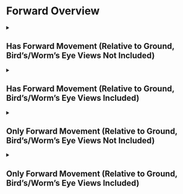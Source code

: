 # Forward Overview

<details>
<summary><h2>Has Forward Movement (Relative to Ground, Bird’s/Worm’s Eye Views Not Included)</h2></summary>


<h3>🔵 Label Name:</h3>
<code>has_forward_wrt_ground</code>


<h3>📖 Definition:</h3>
Does the camera move forward (not zooming in) in the scene?

<details>
<summary><h4> Question (Definition)</h4></summary>

- Is the camera moving forward in the scene?

- Is the camera moving forward?

- Is the camera moving forward, creating a noticeable parallax effect?

- Is the camera moving forward (not zooming in) in the scene, creating a noticeable parallax effect?

- Does the camera move in the forward direction relative to the ground?

- Is the camera pushing forward through the space?

- Is the camera pushing in?

- Is the camera dollying in?

- Is the camera dollying forward?

- Does the shot feature a clear forward motion of the camera?

- Is the camera’s movement progressing forward rather than backward?

- Is the forward motion of the camera clear in this shot?

- Does the camera travel forward in space, rather than zooming in?

</details>

<details>
<summary><h4> Alternative Question</h4></summary>

- Is the camera advancing in the scene?

- Does the perspective shift forward rather than relying on zoom?

- Is the camera physically traveling forward instead of adjusting focal length?

- Is the camera advancing, creating a strong sense of depth?

</details>

<details>
<summary><h4> Prompt (Definition)</h4></summary>

- A shot where the camera advances forward, rather than zooming in.

- A video where the camera travels forward, creating noticeable parallax.

- A scene where the camera moves physically forward instead of zooming.

- A tracking shot where the camera moves forward relative to the ground plane.

- A shot where the camera moves straight ahead, maintaining a sense of forward motion.

- A video where the camera moves forward (not zooming in) in the scene.

- A shot where the camera is moving forward within the scene.

- A video where the camera moves forward, creating a noticeable parallax effect.

- A shot where the camera moves in the forward direction relative to the ground.

- A video where the camera pushes forward through space.

- A scene where the camera pushes in.

- A video where the camera performs a dolly-in motion.

- A shot where the camera dollies forward.

- The camera dollies in, moving forward in the scene.

- A video where the camera progresses forward rather than backward.

- A shot where the forward motion of the camera is clearly visible.

- A video where the camera travels forward in space rather than zooming in.

</details>

<details>
<summary><h4> Alternative Prompt</h4></summary>

- A scene where the shot features a clear forward motion of the camera.

- A shot where the camera dolly moves straight ahead.

- A video where the camera moves in a forward direction within the scene.

- A shot where the camera advances rather than zooming in.

- A video where the camera progresses forward, creating depth.

- A scene where the camera moves ahead rather than pulling back.

- A shot where the perspective shifts forward dynamically.

- A video where the camera maintains a continuous forward movement.

</details>

<h4>🟢 Positive:</h4>
<code>self.cam_motion.camera_movement in ['major_simple','major_complex'] and self.cam_motion.camera_forward_backward == 'forward' and self.cam_setup.camera_angle_start not in ['bird_eye_angle', 'worm_eye_angle', 'unknown']</code>

<h4>🔴 Negative:</h4>
<code>((self.cam_motion.camera_movement in ['major_simple','no'] and self.cam_motion.camera_forward_backward != 'forward') or (self.cam_motion.camera_movement in ['major_complex'] and self.cam_motion.camera_forward_backward == 'backward')) and self.cam_setup.camera_angle_start not in ['bird_eye_angle', 'worm_eye_angle', 'unknown'] and self.cam_motion.steadiness not in ['unsteady','very_unsteady'] and not self.cam_motion.check_if_any_motion(include=['arc', 'crane'])</code>

<details>
<summary><h4>🔴 Negative (Easy)</h4></summary>

- <b>moving_backward</b>: <code>self.cam_motion.camera_movement in ['major_simple','major_complex'] and self.cam_motion.camera_forward_backward == 'backward' and self.cam_setup.camera_angle_start not in ['bird_eye_angle', 'worm_eye_angle', 'unknown'] and self.cam_motion.steadiness not in ['unsteady','very_unsteady']</code>

</details>

<details>
<summary><h4>🔴 Negative (Hard)</h4></summary>

- <b>zooming_in</b>: <code>self.cam_motion.camera_movement in ['major_simple','major_complex'] and self.cam_motion.camera_forward_backward != 'forward' and self.cam_motion.camera_zoom == 'in' and self.cam_setup.camera_angle_start not in ['bird_eye_angle', 'worm_eye_angle', 'unknown'] and self.cam_motion.steadiness not in ['unsteady','very_unsteady']</code>

</details>

</details>

<details>
<summary><h2>Has Forward Movement (Relative to Ground, Bird’s/Worm’s Eye Views Included)</h2></summary>


<h3>🔵 Label Name:</h3>
<code>has_forward_wrt_ground_birds_worms_included</code>


<h3>📖 Definition:</h3>
Does the camera move forward (not zooming in) in the scene, or move north if it's a bird's eye view, or move south if it's a worm's eye view?

<details>
<summary><h4> Question (Definition)</h4></summary>

- Does the camera move forward (not zooming in) in the scene, or move upward if it's a bird's eye view, or move downward if it's a worm's eye view?

- Is the camera moving forward in the scene (north in a bird's eye view or south in a worm's eye view)?

</details>

<details>
<summary><h4> Alternative Question</h4></summary>

- Is the camera moving forward in the scene?

- Is the camera moving forward?

- Is the camera moving forward (not zooming in) in the scene, creating a noticeable parallax effect?

- Is the forward motion of the camera clear in this shot?

- Does the camera travel forward in space, rather than zooming in?

- Is the camera advancing in the scene?

- Does the camera move in the forward direction relative to the ground?

- Is the camera’s movement progressing forward rather than backward?

- Is the camera pushing forward through the space?

- Does the shot feature a clear forward motion of the camera?

- Does the perspective shift forward rather than relying on zoom?

- Is the camera physically traveling forward instead of adjusting focal length?

- Is the camera advancing, creating a strong sense of depth?

</details>

<details>
<summary><h4> Prompt (Definition)</h4></summary>

- A video where the camera moves forward (not zooming in) in the scene or moves north in a bird's eye view or south in a worm's eye view.

- A video where the camera moves forward (not zooming in) in the scene or moves north in a bird's eye view or south in a worm's eye view, creating a noticeable parallax effect.

- A tracking shot where the camera moves forward (not zooming in) relative to the ground plane.

</details>

<details>
<summary><h4> Alternative Prompt</h4></summary>

- A shot where the camera moves forward, not zooming in.

- A shot where the camera advances forward, rather than zooming in.

- A video where the camera travels forward, creating noticeable parallax.

- A scene where the camera moves physically forward instead of zooming.

- A video where the camera moves in a forward direction within the scene.

- A shot where the camera advances rather than zooming in.

- A video where the camera progresses forward, creating depth.

- A scene where the camera moves ahead rather than pulling back.

- A shot where the perspective shifts forward dynamically.

- A video where the camera maintains a continuous forward movement.

</details>

<h4>🟢 Positive:</h4>
<code>self.cam_motion.camera_movement in ['major_simple','major_complex'] and self.cam_motion.camera_forward_backward == 'forward'</code>

<h4>🔴 Negative:</h4>
<code>((self.cam_motion.camera_movement in ['major_simple','no'] and self.cam_motion.steadiness not in ['unsteady','very_unsteady'] and self.cam_motion.camera_forward_backward != 'forward') or (self.cam_motion.camera_movement in ['major_complex'] and self.cam_motion.camera_forward_backward == 'backward')) and not self.cam_motion.check_if_any_motion(include=['arc', 'crane'])</code>

<details>
<summary><h4>🔴 Negative (Easy)</h4></summary>

- <b>moving_backward</b>: <code>self.cam_motion.camera_movement in ['major_simple','major_complex'] and self.cam_motion.camera_forward_backward == 'backward' and self.cam_motion.steadiness not in ['unsteady','very_unsteady']</code>

</details>

<details>
<summary><h4>🔴 Negative (Hard)</h4></summary>

- <b>zooming_in</b>: <code>self.cam_motion.camera_movement in ['major_simple'] and self.cam_motion.camera_forward_backward != 'forward' and self.cam_motion.camera_zoom == 'in' and self.cam_motion.steadiness not in ['unsteady','very_unsteady']</code>

</details>

</details>

<details>
<summary><h2>Only Forward Movement (Relative to Ground, Bird’s/Worm’s Eye Views Not Included)</h2></summary>


<h3>🔵 Label Name:</h3>
<code>only_forward_wrt_ground</code>


<h3>📖 Definition:</h3>
Does the camera only move forward (not zooming in) with respect to the ground?

<details>
<summary><h4> Question (Definition)</h4></summary>

- Is the camera only moving forward with respect to the ground?

- Is the camera only moving forward without zooming in relative to the ground?

- Is the camera only pushing in with respect to the ground?

- Is the camera only dollying forward (not zooming in) relative to the ground?

</details>

<details>
<summary><h4> Alternative Question</h4></summary>

- Is the camera only moving forward in the scene?

- Is the camera only moving forward (not zooming in) in the scene, creating a noticeable parallax effect?

- Relative to ground, is forward motion the only camera movement in this shot?

- Does the camera travel only forward in space, rather than zooming in?

- Is the camera exclusively moving forward in the scene?

- Does the camera move straight ahead without any other motion?

- Is the camera's motion restricted to only forward movement?

- Does the tracking movement involve only a forward push?

- Is the camera moving ahead without any vertical or lateral adjustments?

</details>

<details>
<summary><h4> Prompt (Definition)</h4></summary>

- A video where the camera only moves forward (not zooming in) relative to the ground.

- A shot where the camera moves straight ahead with respect to the ground without any other motion.

- A video where the camera exclusively moves forward relative to the ground plane, creating a noticeable parallax effect.

- A scene where the camera moves only forward relative to the ground, avoiding zooming or other motions.

- The camera is only dollying forward with respect to the ground.

- The camera is only pushing in with respect to the ground.

</details>

<details>
<summary><h4> Alternative Prompt</h4></summary>

- A tracking shot where the camera moves forward without incorporating other movement types.

- A shot where the forward motion is the only movement present in the scene.

- A shot where the camera moves strictly forward without lateral or vertical movement.

- A video where the camera advances in a single direction without any other adjustments.

- A scene where the camera progresses forward without shifting side to side.

- A video where the camera strictly maintains forward movement with no deviation.

- A shot where the tracking movement is purely forward with no other motion.

- A scene where the only movement present is the camera pushing ahead.

</details>

<h4>🟢 Positive:</h4>
<code>self.cam_motion.camera_movement in ['major_simple'] and self.cam_motion.camera_forward_backward == 'forward' and self.cam_motion.check_if_no_motion(exclude=['forward_backward']) and self.cam_motion.steadiness not in ['unsteady','very_unsteady'] and self.cam_setup.camera_angle_start not in ['bird_eye_angle', 'worm_eye_angle', 'unknown']</code>

<h4>🔴 Negative:</h4>
<code>self.cam_motion.camera_forward_backward != 'forward' or not self.cam_motion.check_if_no_motion(exclude=['forward_backward']) or self.cam_motion.camera_movement not in ['major_simple'] and self.cam_setup.camera_angle_start not in ['bird_eye_angle', 'worm_eye_angle', 'unknown']</code>

<details>
<summary><h4>🔴 Negative (Easy)</h4></summary>

- <b>moving_backward</b>: <code>self.cam_motion.camera_movement in ['major_simple','major_complex'] and self.cam_motion.camera_forward_backward == 'backward' and self.cam_setup.camera_angle_start not in ['bird_eye_angle', 'worm_eye_angle', 'unknown']</code>

</details>

<details>
<summary><h4>🔴 Negative (Hard)</h4></summary>

- <b>zooming_in</b>: <code>self.cam_motion.camera_movement in ['major_simple'] and self.cam_motion.camera_forward_backward != 'forward' and self.cam_motion.camera_zoom == 'in' and self.cam_setup.camera_angle_start not in ['bird_eye_angle', 'worm_eye_angle', 'unknown']</code>

- <b>compound_motion_with_forward</b>: <code>self.cam_motion.camera_movement in ['major_simple'] and self.cam_motion.camera_forward_backward == 'forward' and not self.cam_motion.check_if_no_motion(exclude=['forward_backward']) and self.cam_setup.camera_angle_start not in ['bird_eye_angle', 'worm_eye_angle', 'unknown']</code>

</details>

</details>

<details>
<summary><h2>Only Forward Movement (Relative to Ground, Bird’s/Worm’s Eye Views Included)</h2></summary>


<h3>🔵 Label Name:</h3>
<code>only_forward_wrt_ground_birds_worms_included</code>


<h3>📖 Definition:</h3>
Does the camera move only forward (not zooming in) in the scene, or only northward in a bird's eye view, or only southward in a worm's eye view?

<details>
<summary><h4> Question (Definition)</h4></summary>

- Does the camera move only forward (not zooming in) in the scene, or only upward in a bird's eye view, or only downward in a worm's eye view?

- Does the camera move only forward (not zooming in) in the scene, or only move north if it's a bird's eye view, or only move south if it's a worm's eye view?

- Is the camera only moving forward in the scene (north in a bird's eye view or south in a worm's eye view)?

</details>

<details>
<summary><h4> Alternative Question</h4></summary>

- Is the camera only moving forward in the scene?

- Is the camera only moving forward?

- Is the camera only moving forward (not zooming in) in the scene, creating a noticeable parallax effect?

- Is forward motion the only camera movement in this shot?

- Does the camera travel only forward in space, rather than zooming in?

- Is the camera moving exclusively forward in the scene?

- Does the camera advance in a straight forward direction without other motions?

- Is the only movement in this shot a forward motion?

- Does the scene feature a camera that only moves forward without lateral or vertical movement?

- Is the camera’s motion restricted to a single forward direction?

- Does the tracking movement solely involve pushing forward?

- Is the camera free from side-to-side or up-and-down movement while going forward?

</details>

<details>
<summary><h4> Prompt (Definition)</h4></summary>

- A video where the camera moves only forward (not zooming in) in the scene, or only north in a bird's eye view or south in a worm's eye view.

- A video where the camera only moves forward (not zooming in) in the scene or moves north in a bird's eye view or south in a worm's eye view.

- A video where the camera only moves forward (not zooming in) in the scene or moves north in a bird's eye view or south in a worm's eye view, creating a noticeable parallax effect.

- A tracking shot where the camera only moves forward (not zooming in) relative to the ground plane.

</details>

<details>
<summary><h4> Alternative Prompt</h4></summary>

- A shot where the camera advances forward without shifting side-to-side.

- A video where the camera moves ahead with no other directional changes.

- A scene where the camera pushes forward while maintaining a strict forward trajectory.

- A video where the camera strictly maintains forward movement without deviation.

- A shot where the forward motion is the only movement present in the scene.

- A video where the camera only moves forward in the scene.

- A shot where the camera moves exclusively forward without any other motion.

- A video where the camera moves only forward (not zooming in), creating a noticeable parallax effect.

- A scene where forward motion is the only camera movement present.

- A shot where the camera travels only forward in space, rather than zooming in.

- A video where the camera advances in a straight forward direction without lateral or vertical movement.

- A scene where the camera moves forward without any additional motion.

- A tracking shot where the camera’s movement is restricted to a single forward direction.

- A shot where the tracking movement solely involves pushing forward.

- A video where the camera is free from side-to-side or up-and-down movement while going forward.

- A scene where the only movement present is the forward motion of the camera.

- A video where the camera maintains strict forward motion with no deviation.

</details>

<h4>🟢 Positive:</h4>
<code>self.cam_motion.camera_movement in ['major_simple'] and self.cam_motion.camera_forward_backward == 'forward' and self.cam_motion.check_if_no_motion(exclude=['forward_backward']) and self.cam_motion.steadiness not in ['unsteady','very_unsteady']</code>

<h4>🔴 Negative:</h4>
<code>self.cam_motion.camera_forward_backward != 'forward' or not self.cam_motion.check_if_no_motion(exclude=['forward_backward']) or self.cam_motion.camera_movement not in ['major_simple']</code>

<details>
<summary><h4>🔴 Negative (Easy)</h4></summary>

- <b>moving_backward</b>: <code>self.cam_motion.camera_movement in ['major_simple','major_complex'] and self.cam_motion.camera_forward_backward == 'backward'</code>

</details>

<details>
<summary><h4>🔴 Negative (Hard)</h4></summary>

- <b>zooming_in</b>: <code>self.cam_motion.camera_movement in ['major_simple','major_complex'] and self.cam_motion.camera_forward_backward != 'forward' and self.cam_motion.camera_zoom == 'in'</code>

- <b>compound_motion_with_forward</b>: <code>self.cam_motion.camera_movement in ['major_simple'] and self.cam_motion.camera_forward_backward == 'forward' and not self.cam_motion.check_if_no_motion(exclude=['forward_backward'])</code>

</details>

</details>
